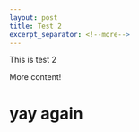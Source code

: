 ```yaml
---
layout: post
title: Test 2
excerpt_separator: <!--more-->
---
```


This is test 2

<!--more-->

More content!

# yay again